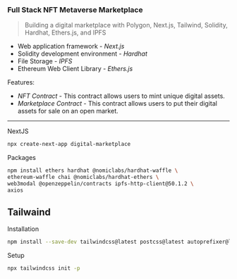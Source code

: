 ### Full Stack NFT Metaverse Marketplace

> Building a digital marketplace with Polygon, Next.js, Tailwind,
> Solidity, Hardhat, Ethers.js, and IPFS

- Web application framework - _Next.js_
- Solidity development environment - _Hardhat_
- File Storage - _IPFS_
- Ethereum Web Client Library - _Ethers.js_

Features:

- _NFT Contract_ - This contract allows users to mint unique digital assets.
- _Marketplace Contract_ - This contract allows users to put their digital
  assets for sale on an open market.

---

NextJS

```bash
npx create-next-app digital-marketplace

```

Packages

```bash
npm install ethers hardhat @nomiclabs/hardhat-waffle \
ethereum-waffle chai @nomiclabs/hardhat-ethers \
web3modal @openzeppelin/contracts ipfs-http-client@50.1.2 \
axios
```

## Tailwaind

Installation

```bash
npm install --save-dev tailwindcss@latest postcss@latest autoprefixer@latest

```

Setup

```bash
npx tailwindcss init -p
```
